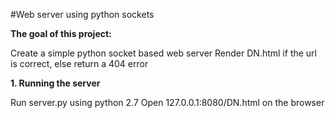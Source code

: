 #Web server using python sockets

**The goal of this project:**

Create a simple python socket based web server
Render DN.html if the url is correct, else return a 404 error

**1. Running the server**

Run server.py using python 2.7
Open 127.0.0.1:8080/DN.html on the browser
